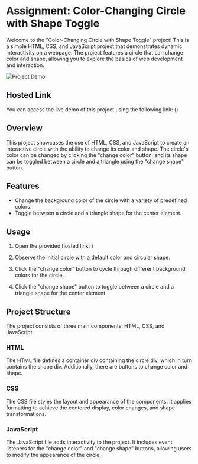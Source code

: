 
# Assignment: Color-Changing Circle with Shape Toggle

Welcome to the "Color-Changing Circle with Shape Toggle" project! This is a simple HTML, CSS, and JavaScript project that demonstrates dynamic interactivity on a webpage. The project features a circle that can change color and shape, allowing you to explore the basics of web development and interaction.

![Project Demo](project-demo.png)

## Hosted Link

You can access the live demo of this project using the following link: ()

## Overview

This project showcases the use of HTML, CSS, and JavaScript to create an interactive circle with the ability to change its color and shape. The circle's color can be changed by clicking the "change color" button, and its shape can be toggled between a circle and a triangle using the "change shape" button.

## Features

- Change the background color of the circle with a variety of predefined colors.
- Toggle between a circle and a triangle shape for the center element.

## Usage

1. Open the provided hosted link: )

2. Observe the initial circle with a default color and circular shape.

3. Click the "change color" button to cycle through different background colors for the circle.

4. Click the "change shape" button to toggle between a circle and a triangle shape for the center element.

## Project Structure

The project consists of three main components: HTML, CSS, and JavaScript.

### HTML

The HTML file defines a container div containing the circle div, which in turn contains the shape div. Additionally, there are buttons to change color and shape.

### CSS

The CSS file styles the layout and appearance of the components. It applies formatting to achieve the centered display, color changes, and shape transformations.

### JavaScript

The JavaScript file adds interactivity to the project. It includes event listeners for the "change color" and "change shape" buttons, allowing users to modify the appearance of the circle.


